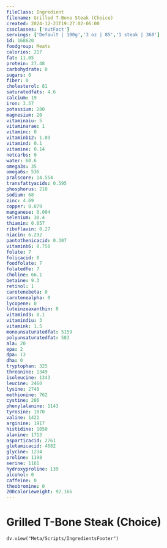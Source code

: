 ```yaml
---
fileClass: Ingredient
filename: Grilled T-Bone Steak (Choice)
created: 2024-12-21T19:27:02-06:00
cssclasses: ['nutFact']
servings: ['Default | 100g','3 oz | 85','1 steak | 360']
id: 168620
foodgroup: Meats
calories: 217
fat: 11.05
protein: 27.48
carbohydrate: 0
sugars: 0
fiber: 0
cholesterol: 81
saturatedfats: 4.6
calcium: 19
iron: 3.57
potassium: 280
magnesium: 20
vitaminaiu: 5
vitaminarae: 1
vitaminc: 0
vitaminb12: 1.89
vitamind: 0.1
vitamine: 0.14
netcarbs: 0
water: 60.6
omega3s: 35
omega6s: 536
pralscore: 14.554
transfattyacids: 0.595
phosphorus: 210
sodium: 68
zinc: 4.69
copper: 0.079
manganese: 0.004
selenium: 30.4
thiamin: 0.057
riboflavin: 0.27
niacin: 6.292
pantothenicacid: 0.307
vitaminb6: 0.758
folate: 7
folicacid: 0
foodfolate: 7
folatedfe: 7
choline: 66.1
betaine: 9.3
retinol: 1
carotenebeta: 0
carotenealpha: 0
lycopene: 0
luteinzeaxanthin: 0
vitamind3: 0.1
vitamindiu: 3
vitamink: 1.5
monounsaturatedfat: 5159
polyunsaturatedfat: 583
ala: 20
epa: 2
dpa: 13
dha: 0
tryptophan: 325
threonine: 1349
isoleucine: 1343
leucine: 2460
lysine: 2740
methionine: 762
cystine: 286
phenylalanine: 1143
tyrosine: 1070
valine: 1421
arginine: 1917
histidine: 1050
alanine: 1713
asparticacid: 2761
glutamicacid: 4682
glycine: 1234
proline: 1198
serine: 1161
hydroxyproline: 139
alcohol: 0
caffeine: 0
theobromine: 0
200calorieweight: 92.166
---
```


# Grilled T-Bone Steak (Choice)

```dataviewjs
dv.view("Meta/Scripts/IngredientsFooter")
```